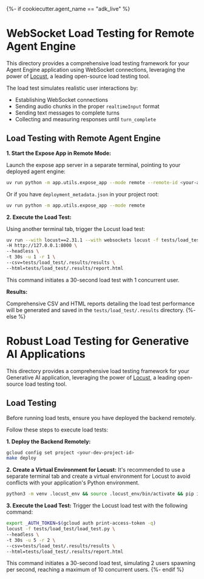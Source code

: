 {%- if cookiecutter.agent_name == "adk_live" %}
# WebSocket Load Testing for Remote Agent Engine

This directory provides a comprehensive load testing framework for your Agent Engine application using WebSocket connections, leveraging the power of [Locust](http://locust.io), a leading open-source load testing tool.

The load test simulates realistic user interactions by:
- Establishing WebSocket connections
- Sending audio chunks in the proper `realtimeInput` format
- Sending text messages to complete turns
- Collecting and measuring responses until `turn_complete`

## Load Testing with Remote Agent Engine

**1. Start the Expose App in Remote Mode:**

Launch the expose app server in a separate terminal, pointing to your deployed agent engine:

```bash
uv run python -m app.utils.expose_app --mode remote --remote-id <your-agent-engine-id>
```

Or if you have `deployment_metadata.json` in your project root:

```bash
uv run python -m app.utils.expose_app --mode remote
```

**2. Execute the Load Test:**

Using another terminal tab, trigger the Locust load test:

```bash
uv run --with locust==2.31.1 --with websockets locust -f tests/load_test/load_test.py \
-H http://127.0.0.1:8000 \
--headless \
-t 30s -u 1 -r 1 \
--csv=tests/load_test/.results/results \
--html=tests/load_test/.results/report.html
```

This command initiates a 30-second load test with 1 concurrent user.

**Results:**

Comprehensive CSV and HTML reports detailing the load test performance will be generated and saved in the `tests/load_test/.results` directory.
{%- else %}
# Robust Load Testing for Generative AI Applications

This directory provides a comprehensive load testing framework for your Generative AI application, leveraging the power of [Locust](http://locust.io), a leading open-source load testing tool.

##  Load Testing

Before running load tests, ensure you have deployed the backend remotely.

Follow these steps to execute load tests:

**1. Deploy the Backend Remotely:**
   ```bash
   gcloud config set project <your-dev-project-id>
   make deploy
   ```

**2. Create a Virtual Environment for Locust:**
   It's recommended to use a separate terminal tab and create a virtual environment for Locust to avoid conflicts with your application's Python environment.

   ```bash
   python3 -m venv .locust_env && source .locust_env/bin/activate && pip install locust==2.31.1{%- if cookiecutter.is_adk_a2a %} a2a-sdk~=0.3.9{%- endif %}
   ```

**3. Execute the Load Test:**
   Trigger the Locust load test with the following command:

   ```bash
   export _AUTH_TOKEN=$(gcloud auth print-access-token -q)
   locust -f tests/load_test/load_test.py \
   --headless \
   -t 30s -u 5 -r 2 \
   --csv=tests/load_test/.results/results \
   --html=tests/load_test/.results/report.html
   ```

   This command initiates a 30-second load test, simulating 2 users spawning per second, reaching a maximum of 10 concurrent users.
{%- endif %}


